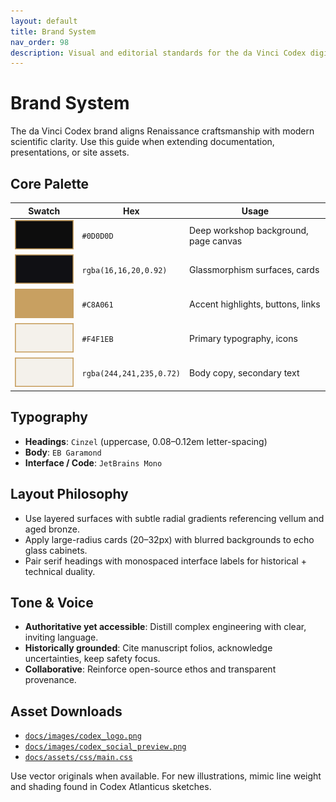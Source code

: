 ```yaml
---
layout: default
title: Brand System
nav_order: 98
description: Visual and editorial standards for the da Vinci Codex digital experience.
---
```


# Brand System

The da Vinci Codex brand aligns Renaissance craftsmanship with modern scientific clarity. Use this guide when extending documentation, presentations, or site assets.

## Core Palette

| Swatch | Hex | Usage |
| --- | --- | --- |
| ![](images/palette/base.png) | `#0D0D0D` | Deep workshop background, page canvas |
| ![](images/palette/surface.png) | `rgba(16,16,20,0.92)` | Glassmorphism surfaces, cards |
| ![](images/palette/accent.png) | `#C8A061` | Accent highlights, buttons, links |
| ![](images/palette/ink.png) | `#F4F1EB` | Primary typography, icons |
| ![](images/palette/secondary.png) | `rgba(244,241,235,0.72)` | Body copy, secondary text |

## Typography

- **Headings**: `Cinzel` (uppercase, 0.08–0.12em letter-spacing)
- **Body**: `EB Garamond`
- **Interface / Code**: `JetBrains Mono`

## Layout Philosophy

- Use layered surfaces with subtle radial gradients referencing vellum and aged bronze.
- Apply large-radius cards (20–32px) with blurred backgrounds to echo glass cabinets.
- Pair serif headings with monospaced interface labels for historical + technical duality.

## Tone & Voice

- **Authoritative yet accessible**: Distill complex engineering with clear, inviting language.
- **Historically grounded**: Cite manuscript folios, acknowledge uncertainties, keep safety focus.
- **Collaborative**: Reinforce open-source ethos and transparent provenance.

## Asset Downloads

- [`docs/images/codex_logo.png`](images/codex_logo.png)
- [`docs/images/codex_social_preview.png`](images/codex_social_preview.png)
- [`docs/assets/css/main.css`](assets/css/main.css)

Use vector originals when available. For new illustrations, mimic line weight and shading found in Codex Atlanticus sketches.

